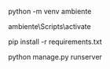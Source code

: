 python -m venv ambiente

ambiente\Scripts\activate

pip install -r requirements.txt

python manage.py runserver